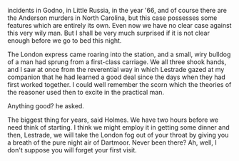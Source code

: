 incidents in Godno, in Little Russia, in the year '66, and of course
there are the Anderson murders in North Carolina, but this case
possesses some features which are entirely its own. Even now we have no
clear case against this very wily man. But I shall be very much
surprised if it is not clear enough before we go to bed this night.

The London express came roaring into the station, and a small, wiry
bulldog of a man had sprung from a first-class carriage. We all three
shook hands, and I saw at once from the reverential way in which
Lestrade gazed at my companion that he had learned a good deal since the
days when they had first worked together. I could well remember the
scorn which the theories of the reasoner used then to excite in the
practical man.

Anything good? he asked.

The biggest thing for years, said Holmes. We have two hours before
we need think of starting. I think we might employ it in getting some
dinner and then, Lestrade, we will take the London fog out of your
throat by giving you a breath of the pure night air of Dartmoor. Never
been there? Ah, well, I don't suppose you will forget your first
visit.
